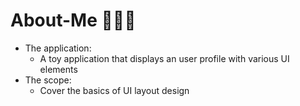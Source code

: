 # About-Me 🙎🏼‍♂️
* The application:
    * A toy application that displays an user profile with various UI elements
* The scope:
    * Cover the basics of UI layout design
